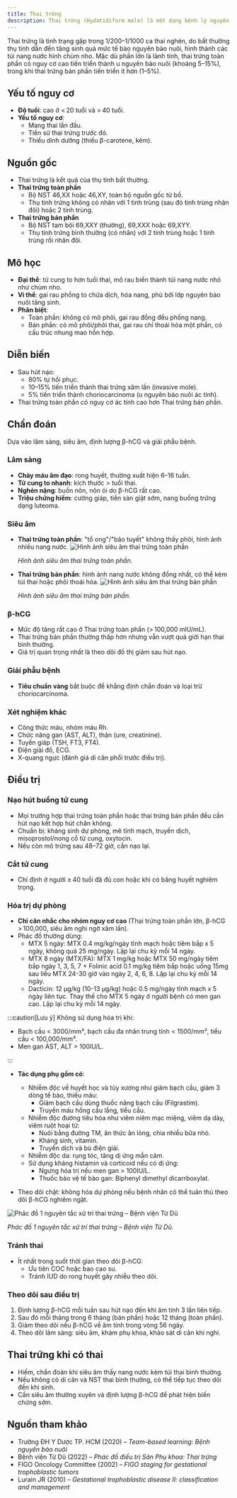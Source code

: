```yaml
---
title: Thai trứng
description: Thai trứng (Hydatidiform mole) là một dạng bệnh lý nguyên bào nuôi thai kỳ, đặc trưng bởi sự tăng sinh bất thường của các gai rau (nhau) với biến đổi nang nước, không có hoặc chỉ có phôi thai thoái hóa.
---
```


Thai trứng là tình trạng gặp trong 1/200–1/1000 ca thai nghén, do bất thường thụ tinh dẫn đến tăng sinh quá mức tế bào nguyên bào nuôi, hình thành các túi nang nước hình chùm nho. Mặc dù phần lớn là lành tính, thai trứng toàn phần có nguy cơ cao tiến triển thành u nguyên bào nuôi (khoảng 5–15%), trong khi thai trứng bán phần tiến triển ít hơn (1–5%).

## Yếu tố nguy cơ

- **Độ tuổi**: cao ở < 20 tuổi và > 40 tuổi.
- **Yếu tố nguy cơ**:
  - Mang thai lần đầu.
  - Tiền sử thai trứng trước đó.
  - Thiếu dinh dưỡng (thiếu β-carotene, kẽm).

## Nguồn gốc

- Thai trứng là kết quả của thụ tinh bất thường.
- **Thai trứng toàn phần**
  - Bộ NST 46,XX hoặc 46,XY, toàn bộ nguồn gốc từ bố.
  - Thụ tinh trứng không có nhân với 1 tinh trùng (sau đó tinh trùng nhân đôi) hoặc 2 tinh trùng.
- **Thai trứng bán phần**
  - Bộ NST tam bội 69,XXY (thường), 69,XXX hoặc 69,XYY.
  - Thụ tinh trứng bình thường (có nhân) với 2 tinh trùng hoặc 1 tinh trùng rồi nhân đôi.

## Mô học

- **Đại thể**: tử cung to hơn tuổi thai, mô rau biến thành túi nang nước nhỏ như chùm nho.
- **Vi thể**: gai rau phồng to chứa dịch, hóa nang, phủ bởi lớp nguyên bào nuôi tăng sinh.
- **Phân biệt**:
  - Toàn phần: không có mô phôi, gai rau đồng đều phồng nang.
  - Bán phần: có mô phôi/phôi thai, gai rau chỉ thoái hóa một phần, có cấu trúc nhung mao hỗn hợp.

## Diễn biến

- Sau hút nạo:
  - 80% tự hồi phục.
  - 10–15% tiến triển thành thai trứng xâm lấn (invasive mole).
  - 5% tiến triển thành choriocarcinoma (u nguyên bào nuôi ác tính).
- Thai trứng toàn phần có nguy cơ ác tính cao hơn Thai trứng bán phần.

## Chẩn đoán

Dựa vào lâm sàng, siêu âm, định lượng β-hCG và giải phẫu bệnh.

### Lâm sàng

- **Chảy máu âm đạo**: rong huyết, thường xuất hiện 6–16 tuần.
- **Tử cung to nhanh**: kích thước > tuổi thai.
- **Nghén nặng**: buồn nôn, nôn ói do β-hCG rất cao.
- **Triệu chứng hiếm**: cường giáp, tiền sản giật sớm, nang buồng trứng dạng luteoma.

### Siêu âm

- **Thai trứng toàn phần**: "tổ ong"/"bão tuyết" không thấy phôi, hình ảnh nhiều nang nước.
  ![Hình ảnh siêu âm thai trứng toàn phần](../../../../assets/phu-khoa/benh-nguyen-bao-nuoi/hinh-anh-sieu-am-thai-trung-toan-phan.png)

  _Hình ảnh siêu âm thai trứng toàn phần._

- **Thai trứng bán phần**: hình ảnh nang nước không đồng nhất, có thể kèm túi thai hoặc phôi thoái hóa.
  ![Hình ảnh siêu âm thai trứng bán phần](../../../../assets/phu-khoa/benh-nguyen-bao-nuoi/hinh-anh-sieu-am-thai-trung-ban-phan.png)

  _Hình ảnh siêu âm thai trứng bán phần._

### β-hCG

- Mức độ tăng rất cao ở Thai trứng toàn phần (> 100,000 mIU/mL).
- Thai trứng bán phần thường thấp hơn nhưng vẫn vượt quá giới hạn thai bình thường.
- Giá trị quan trọng nhất là theo dõi đồ thị giảm sau hút nạo.

### Giải phẫu bệnh

- **Tiêu chuẩn vàng** bắt buộc để khẳng định chẩn đoán và loại trừ choriocarcinoma.

### Xét nghiệm khác

- Công thức máu, nhóm máu Rh.
- Chức năng gan (AST, ALT), thận (ure, creatinine).
- Tuyến giáp (TSH, FT3, FT4).
- Điện giải đồ, ECG.
- X-quang ngực (đánh giá di căn phổi trước điều trị).

## Điều trị

### Nạo hút buồng tử cung

- Mọi trường hợp thai trứng toàn phần hoặc thai trứng bán phần đều cần hút nạo kết hợp hút chân không.
- Chuẩn bị: kháng sinh dự phòng, mê tĩnh mạch, truyền dịch, misoprostol/nong cổ tử cung, oxytocin.
- Nếu còn mô trứng sau 48–72 giờ, cần nạo lại.

### Cắt tử cung

- Chỉ định ở người ≥ 40 tuổi đã đủ con hoặc khi có băng huyết nghiêm trọng.

### Hóa trị dự phòng

- **Chỉ cân nhắc cho nhóm nguy cơ cao** (Thai trứng toàn phần lớn, β-hCG > 100,000, siêu âm nghi ngờ xâm lấn).
- Phác đồ thường dùng:
  - MTX 5 ngày: MTX 0.4 mg/kg/ngày tĩnh mạch hoặc tiêm bắp x 5 ngày, không quá 25 mg/ngày. Lặp lại chu kỳ mỗi 14 ngày.
  - MTX 8 ngày (MTX/FA): MTX 1 mg/kg hoặc MTX 50 mg/ngày tiêm bắp ngày 1, 3, 5, 7 + Folinic acid 0.1 mg/kg tiêm bắp hoặc uống 15mg sau liều MTX 24-30 giờ vào ngày 2, 4, 6, 8. Lặp lại chu kỳ mỗi 14 ngày.
  - Dacticin: 12 µg/kg (10-13 µg/kg) hoặc 0.5 mg/ngày tĩnh mạch x 5 ngày liên tục. Thay thế cho MTX 5 ngày ở người bệnh có men gan cao. Lặp lại chu kỳ mỗi 14 ngày.

:::caution[Lưu ý]
Không sử dụng hóa trị khi:

- Bạch cầu < 3000/mm³, bạch cầu đa nhân trung tính < 1500/mm³, tiểu cầu < 100,000/mm³.
- Men gan AST, ALT > 100IU/L.

:::

- **Tác dụng phụ gồm có**:

  - Nhiễm độc về huyết học và tủy xương như giảm bạch cầu, giảm 3 dòng tế bào, thiếu máu:
    - Giảm bạch cầu dùng thuốc nâng bạch cầu (Filgrastim).
    - Truyền máu hồng cầu lắng, tiểu cầu.
  - Nhiễm độc đường tiêu hóa như viêm niêm mạc miệng, viêm dạ dày, viêm ruột hoại tử:
    - Nuôi bằng đường TM, ăn thức ăn lỏng, chia nhiều bữa nhỏ.
    - Kháng sinh, vitamin.
    - Truyền dịch và bù điện giải.
  - Nhiễm độc da: rụng tóc, tăng dị ứng mẫn cảm.
  - Sử dụng kháng histamin và corticoid nếu có dị ứng:
    - Ngưng hóa trị nếu men gan > 100IU/L.
    - Thuốc bảo vệ tế bào gan: Biphenyl dimethyl dicarrboxylat.

- Theo dõi chặt: không hóa dự phòng nếu bệnh nhân có thể tuân thủ theo dõi β-hCG nghiêm ngặt.

![Phác đồ 1 nguyên tắc xử trí thai trứng – Bệnh viện Từ Dũ](../../../../assets/phu-khoa/benh-nguyen-bao-nuoi/tu-du-phac-do-1-nguyen-tac-xu-tri-thai-trung.png)

_Phác đồ 1 nguyên tắc xử trí thai trứng – Bệnh viện Từ Dũ._

### Tránh thai

- Ít nhất trong suốt thời gian theo dõi β-hCG:
  - Ưu tiên COC hoặc bao cao su.
  - Tránh IUD do rong huyết gây nhiễu theo dõi.

### Theo dõi sau điều trị

1. Định lượng β-hCG mỗi tuần sau hút nạo đến khi âm tính 3 lần liên tiếp.
2. Sau đó mỗi tháng trong 6 tháng (bán phần) hoặc 12 tháng (toàn phần).
3. Giảm theo dõi nếu β-hCG về âm tính trong vòng 56 ngày.
4. Theo dõi lâm sàng: siêu âm, khám phụ khoa, khảo sát di căn khi nghi.

## Thai trứng khi có thai

- Hiếm, chẩn đoán khi siêu âm thấy nang nước kèm túi thai bình thường.
- Nếu không có di căn và NST thai bình thường, có thể tiếp tục theo dõi đến khi sinh.
- Cần siêu âm thường xuyên và định lượng β-hCG để phát hiện biến chứng sớm.

## Nguồn tham khảo

- Trường ĐH Y Dược TP. HCM (2020) – _Team-based learning: Bệnh nguyên bào nuôi_
- Bệnh viện Từ Dũ (2022) – _Phác đồ điều trị Sản Phụ khoa: Thai trứng_
- FIGO Oncology Committee (2002) – _FIGO staging for gestational trophoblastic tumors_
- Lurain JR (2010) – _Gestational trophoblastic disease II: classification and management_

